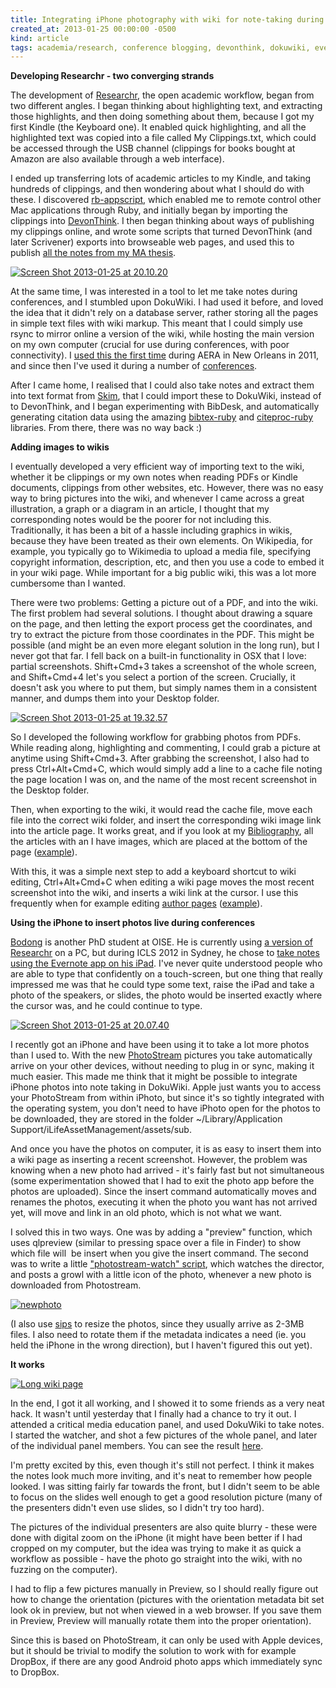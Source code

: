 ```yaml
---
title: Integrating iPhone photography with wiki for note-taking during conference
created_at: 2013-01-25 00:00:00 -0500
kind: article
tags: academia/research, conference blogging, devonthink, dokuwiki, evernote, FORCE11, iphone, open access, photostream, Researchr, researchr, tech
---
```


**Developing Researchr - two converging strands**

The development of
[Researchr](http://reganmian.net/wiki/researchr:start), the open
academic workflow, began from two different angles. I began thinking
about highlighting text, and extracting those highlights, and then doing
something about them, because I got my first Kindle (the Keyboard one).
It enabled quick highlighting, and all the highlighted text was copied
into a file called My Clippings.txt, which could be accessed through the
USB channel (clippings for books bought at Amazon are also available
through a web interface).

I ended up transferring lots of academic articles to my Kindle, and
taking hundreds of clippings, and then wondering about what I should do
with these. I discovered
[rb-appscript](http://appscript.sourceforge.net/rb-appscript/), which
enabled me to remote control other Mac applications through Ruby, and
initially began by importing the clippings into
[DevonThink](http://www.devontechnologies.com/products/devonthink/overview.html).
I then began thinking about ways of publishing my clippings online, and
wrote some scripts that turned DevonThink (and later Scrivener) exports
into browseable web pages, and used this to publish [all the notes from
my MA
thesis](http://reganmian.net/blog/2011/05/18/all-the-raw-notes-from-my-ma-thesis-chinese-national-top-level-courses/ "All the raw notes from my MA thesis: Chinese National Top Level Courses").

[![Screen Shot 2013-01-25 at
20.10.20](http://reganmian.net/blog/wp-content/uploads/2013/01/Screen-Shot-2013-01-25-at-20.10.20.png)](http://reganmian.net/top-level-courses/scrivener-web/)

At the same time, I was interested in a tool to let me take notes during
conferences, and I stumbled upon DokuWiki. I had used it before, and
loved the idea that it didn't rely on a database server, rather storing
all the pages in simple text files with wiki markup. This meant that I
could simply use rsync to mirror online a version of the wiki, while
hosting the main version on my own computer (crucial for use during
conferences, with poor connectivity). I [used this the first
time](http://reganmian.net/wiki/aera11:start) during AERA in New Orleans
in 2011, and since then I've used it during a number of
[conferences](http://reganmian.net/wiki/conferences).

After I came home, I realised that I could also take notes and extract
them into text format from [Skim](http://skim-app.sourceforge.net/),
that I could import these to DokuWiki, instead of to DevonThink, and I
began experimenting with BibDesk, and automatically generating citation
data using the amazing
[bibtex-ruby](https://github.com/inukshuk/bibtex-ruby) and
[citeproc-ruby](https://github.com/inukshuk/citeproc-ruby) libraries.
From there, there was no way back :)

**Adding images to wikis**

I eventually developed a very efficient way of importing text to the
wiki, whether it be clippings or my own notes when reading PDFs or
Kindle documents, clippings from other websites, etc. However, there was
no easy way to bring pictures into the wiki, and whenever I came across
a great illustration, a graph or a diagram in an article, I thought that
my corresponding notes would be the poorer for not including this.
Traditionally, it has been a bit of a hassle including graphics in
wikis, because they have been treated as their own elements. On
Wikipedia, for example, you typically go to Wikimedia to upload a media
file, specifying copyright information, description, etc, and then you
use a code to embed it in your wiki page. While important for a big
public wiki, this was a lot more cumbersome than I wanted.

There were two problems: Getting a picture out of a PDF, and into the
wiki. The first problem had several solutions. I thought about drawing a
square on the page, and then letting the export process get the
coordinates, and try to extract the picture from those coordinates in
the PDF. This might be possible (and might be an even more elegant
solution in the long run), but I never got that far. I fell back on a
built-in functionality in OSX that I love: partial screenshots.
Shift+Cmd+3 takes a screenshot of the whole screen, and Shift+Cmd+4
let's you select a portion of the screen. Crucially, it doesn't ask you
where to put them, but simply names them in a consistent manner, and
dumps them into your Desktop folder.

[![Screen Shot 2013-01-25 at
19.32.57](http://reganmian.net/blog/wp-content/uploads/2013/01/Screen-Shot-2013-01-25-at-19.32.571.png)](http://reganmian.net/blog/wp-content/uploads/2013/01/Screen-Shot-2013-01-25-at-19.32.571.png)

So I developed the following workflow for grabbing photos from PDFs.
While reading along, highlighting and commenting, I could grab a picture
at anytime using Shift+Cmd+3. After grabbing the screenshot, I also had
to press Ctrl+Alt+Cmd+C, which would simply add a line to a cache file
noting the page location I was on, and the name of the most recent
screenshot in the Desktop folder.

Then, when exporting to the wiki, it would read the cache file, move
each file into the correct wiki folder, and insert the corresponding
wiki image link into the article page. It works great, and if you look
at my [Bibliography](http://reganmian.net/wiki/bib:bibliography), all
the articles with an I have images, which are placed at the bottom of
the page
([example](http://reganmian.net/wiki/ref:bergstrom2011encouraging#images)).

With this, it was a simple next step to add a keyboard shortcut to wiki
editing, Ctrl+Alt+Cmd+C when editing a wiki page moves the most recent
screenshot into the wiki, and inserts a wiki link at the cursor. I use
this frequently when for example editing [author
pages](http://reganmian.net/wiki/a:start)
([example](http://reganmian.net/wiki/a:gerry_stahl)).

**Using the iPhone to insert photos live during conferences**

[Bodong](http://bodongchen.com/) is another PhD student at OISE. He is
currently using [a version of Researchr](http://bodongchen.com/wiki/) on
a PC, but during ICLS 2012 in Sydney, he chose to [take notes using the
Evernote app on his
iPad](https://www.evernote.com/pub/dirkchen/icls2012). I've never quite
understood people who are able to type that confidently on a
touch-screen, but one thing that really impressed me was that he could
type some text, raise the iPad and take a photo of the speakers, or
slides, the photo would be inserted exactly where the cursor was, and he
could continue to type.

[![Screen Shot 2013-01-25 at
20.07.40](http://reganmian.net/blog/wp-content/uploads/2013/01/Screen-Shot-2013-01-25-at-20.07.40.png)](https://www.evernote.com/pub/dirkchen/icls2012)

I recently got an iPhone and have been using it to take a lot more
photos than I used to. With the new
[PhotoStream](http://www.apple.com/ca/icloud/features/photo-stream.html) pictures
you take automatically arrive on your other devices, without needing to
plug in or sync, making it much easier. This made me think that it might
be possible to integrate iPhone photos into note taking in DokuWiki.
Apple just wants you to access your PhotoStream from within iPhoto, but
since it's so tightly integrated with the operating system, you don't
need to have iPhoto open for the photos to be downloaded, they are
stored in the folder \~/Library/Application
Support/iLifeAssetManagement/assets/sub.

And once you have the photos on computer, it is as easy to insert them
into a wiki page as inserting a recent screenshot. However, the problem
was knowing when a new photo had arrived - it's fairly fast but not
simultaneous (some experimentation showed that I had to exit the photo
app before the photos are uploaded). Since the insert command
automatically moves and renames the photos, executing it when the photo
you want has not arrived yet, will move and link in an old photo, which
is not what we want.

I solved this in two ways. One was by adding a "preview" function, which
uses qlpreview (similar to pressing space over a file in Finder) to show
which file will  be insert when you give the insert command. The second
was to write a little ["photostream-watch"
script](https://github.com/houshuang/folders2web/blob/master/watch_photostream.rb),
which watches the director, and posts a growl with a little icon of the
photo, whenever a new photo is downloaded from Photostream.

[![newphoto](http://reganmian.net/blog/wp-content/uploads/2013/01/newphoto.png)](http://reganmian.net/blog/wp-content/uploads/2013/01/newphoto.png)

(I also use
[sips](https://developer.apple.com/library/mac/#documentation/Darwin/Reference/ManPages/man1/sips.1.html) to
resize the photos, since they usually arrive as 2-3MB files. I also need
to rotate them if the metadata indicates a need (ie. you held the iPhone
in the wrong direction), but I haven't figured this out yet).

**It works**

[![Long wiki
page ](http://reganmian.net/blog/wp-content/uploads/2013/01/Long-wiki-page.png)](http://reganmian.net/wiki/media_pedagogy_panel)

In the end, I got it all working, and I showed it to some friends as a
very neat hack. It wasn't until yesterday that I finally had a chance to
try it out. I attended a critical media education panel, and used
DokuWiki to take notes. I started the watcher, and shot a few pictures
of the whole panel, and later of the individual panel members. You can
see the result [here](http://reganmian.net/wiki/media_pedagogy_panel).

I'm pretty excited by this, even though it's still not perfect. I think
it makes the notes look much more inviting, and it's neat to remember
how people looked. I was sitting fairly far towards the front, but I
didn't seem to be able to focus on the slides well enough to get a good
resolution picture (many of the presenters didn't even use slides, so I
didn't try too hard).

The pictures of the individual presenters are also quite blurry - these
were done with digital zoom on the iPhone (it might have been better if
I had cropped on my computer, but the idea was trying to make it as
quick a workflow as possible - have the photo go straight into the wiki,
with no fuzzing on the computer).

I had to flip a few pictures manually in Preview, so I should really
figure out how to change the orientation (pictures with the orientation
metadata bit set look ok in preview, but not when viewed in a web
browser. If you save them in Preview, Preview will manually rotate them
into the proper orientation).

Since this is based on PhotoStream, it can only be used with Apple
devices, but it should be trivial to modify the solution to work with
for example DropBox, if there are any good Android photo apps which
immediately sync to DropBox.